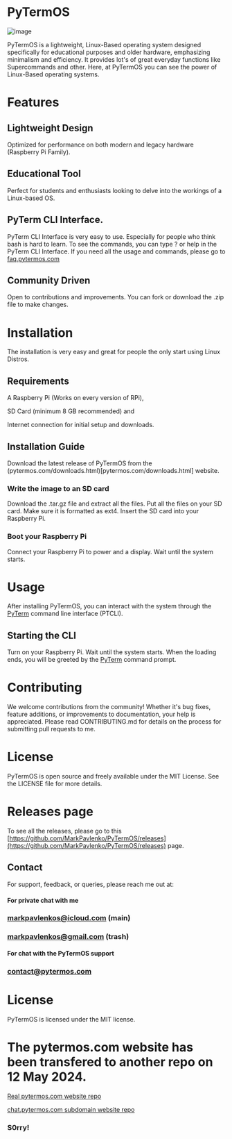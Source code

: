 # PyTermOS
![image](https://github.com/MarkPavlenko/PyTermOS/assets/109904787/c3d32466-7f25-453b-81bb-b19caedba08b)

PyTermOS is a lightweight, Linux-Based operating system designed specifically for educational purposes and older hardware, emphasizing minimalism and efficiency. It provides lot's of great everyday functions like Supercommands and other. Here, at PyTermOS you can see the power of Linux-Based operating systems.
# Features
## Lightweight Design

Optimized for performance on both modern and legacy hardware (Raspberry Pi Family).
## Educational Tool
Perfect for students and enthusiasts looking to delve into the workings of a Linux-based OS.
## PyTerm CLI Interface.
PyTerm CLI Interface is very easy to use. Especially for people who think bash is hard to learn.
To see the commands, you can type ? or help in the PyTerm CLI Interface.
If you need all the usage and commands, please go to [faq.pytermos.com](https://faq.pytermos.com)
## Community Driven
Open to contributions and improvements. You can fork or download the .zip file to make changes.
# Installation
The installation is very easy and great for people the only start using Linux Distros.
## Requirements
A Raspberry Pi (Works on every version of RPi),

SD Card (minimum 8 GB recommended)
and

Internet connection for initial setup and downloads.
## Installation Guide
Download the latest release of PyTermOS from the (pytermos.com/downloads.html)[pytermos.com/downloads.html] website.
### Write the image to an SD card
Download the .tar.gz file and extract all the files.
Put all the files on your SD card.
Make sure it is formatted as ext4.
Insert the SD card into your Raspberry Pi.
### Boot your Raspberry Pi
Connect your Raspberry Pi to power and a display.
Wait until the system starts.
# Usage
After installing PyTermOS, you can interact with the system through the [PyTerm](markpavlenko.github.io/PyTerm) command line interface (PTCLI).
## Starting the CLI
Turn on your Raspberry Pi.
Wait until the system starts.
When the loading ends, you will be greeted by the [PyTerm](markpavlenko.github.io/PyTerm) command prompt.
# Contributing
We welcome contributions from the community! Whether it's bug fixes, feature additions, or improvements to documentation, your help is appreciated. Please read CONTRIBUTING.md for details on the process for submitting pull requests to me.
# License
PyTermOS is open source and freely available under the MIT License. See the LICENSE file for more details.
# Releases page
To see all the releases, please go to this [https://github.com/MarkPavlenko/PyTermOS/releases](https://github.com/MarkPavlenko/PyTermOS/releases) page.
## Contact
For support, feedback, or queries, please reach me out at:
#### For private chat with me
### markpavlenkos@icloud.com (main) 
### markpavlenkos@gmail.com (trash)
#### For chat with the PyTermOS support
### contact@pytermos.com
# License
PyTermOS is licensed under the MIT license.
# The pytermos.com website has been transfered to another repo on 12 May 2024.
[Real pytermos.com website repo](https://github.com/MarkPavlenko/pytermos.com)

[chat.pytermos.com subdomain website repo](https://github.com/MarkPavlenko/chat.pytermos.com)

### S0rry!
